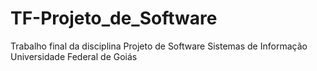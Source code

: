# TF-Projeto_de_Software

<html>
Trabalho final da disciplina Projeto de Software
Sistemas de Informação
Universidade Federal de Goiás
</html>
